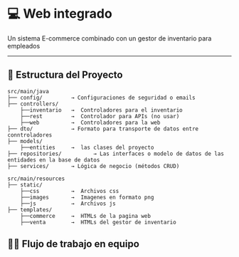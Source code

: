 # 💻 Web integrado

Un sistema E-commerce combinado con un gestor de inventario para empleados

---

## 📁 Estructura del Proyecto

```plaintext
src/main/java
├── config/         → Configuraciones de seguridad o emails
├── controllers/ 
    ├──inventario   →  Controladores para el inventario
    ├──rest         →  Controlador para APIs (no usar)
    ├──web          →  Controladores para la web
├── dto/            → Formato para transporte de datos entre conntroladores
├── models/        
    ├──entities     →  las clases del proyecto
├── repositories/          → Las interfaces o modelo de datos de las entidades en la base de datos
├── services/       → Lógica de negocio (métodos CRUD)

src/main/resources
├── static/
    ├──css          →  Archivos css 
    ├──images       →  Imagenes en formato png
    ├──js           →  Archivos js
├── templates/
    ├──commerce     →  HTMLs de la pagina web 
    ├──venta        →  HTMLs del gestor de inventario

```

## 👨‍💻 Flujo de trabajo en equipo
